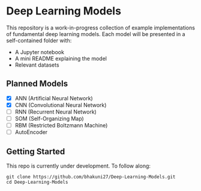 # Deep Learning Models

This repository is a work-in-progress collection of example implementations of fundamental deep learning models. Each model will be presented in a self-contained folder with:

- A Jupyter notebook
- A mini README explaining the model
- Relevant datasets

## Planned Models

- [x] ANN (Artificial Neural Network)
- [x] CNN (Convolutional Neural Network)
- [ ] RNN (Recurrent Neural Network)
- [ ] SOM (Self-Organizing Map)
- [ ] RBM (Restricted Boltzmann Machine)
- [ ] AutoEncoder

## Getting Started

This repo is currently under development. To follow along:

```
git clone https://github.com/bhakuni27/Deep-Learning-Models.git
cd Deep-Learning-Models
```